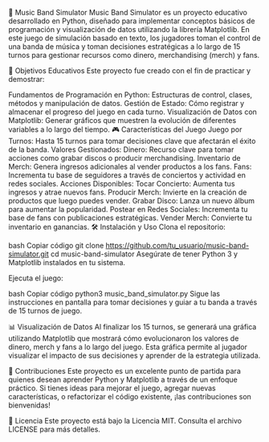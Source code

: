 🎸 Music Band Simulator
Music Band Simulator es un proyecto educativo desarrollado en Python, diseñado para implementar conceptos básicos de programación y visualización de datos utilizando la librería Matplotlib. En este juego de simulación basado en texto, los jugadores toman el control de una banda de música y toman decisiones estratégicas a lo largo de 15 turnos para gestionar recursos como dinero, merchandising (merch) y fans.

🎯 Objetivos Educativos
Este proyecto fue creado con el fin de practicar y demostrar:

Fundamentos de Programación en Python: Estructuras de control, clases, métodos y manipulación de datos.
Gestión de Estado: Cómo registrar y almacenar el progreso del juego en cada turno.
Visualización de Datos con Matplotlib: Generar gráficos que muestren la evolución de diferentes variables a lo largo del tiempo.
🎮 Características del Juego
Juego por Turnos: Hasta 15 turnos para tomar decisiones clave que afectarán el éxito de la banda.
Valores Gestionados:
Dinero: Recurso clave para tomar acciones como grabar discos o producir merchandising.
Inventario de Merch: Genera ingresos adicionales al vender productos a los fans.
Fans: Incrementa tu base de seguidores a través de conciertos y actividad en redes sociales.
Acciones Disponibles:
Tocar Concierto: Aumenta tus ingresos y atrae nuevos fans.
Producir Merch: Invierte en la creación de productos que luego puedes vender.
Grabar Disco: Lanza un nuevo álbum para aumentar la popularidad.
Postear en Redes Sociales: Incrementa tu base de fans con publicaciones estratégicas.
Vender Merch: Convierte tu inventario en ganancias.
🛠️ Instalación y Uso
Clona el repositorio:

bash
Copiar código
git clone https://github.com/tu_usuario/music-band-simulator.git
cd music-band-simulator
Asegúrate de tener Python 3 y Matplotlib instalados en tu sistema.

Ejecuta el juego:

bash
Copiar código
python3 music_band_simulator.py
Sigue las instrucciones en pantalla para tomar decisiones y guiar a tu banda a través de 15 turnos de juego.

📊 Visualización de Datos
Al finalizar los 15 turnos, se generará una gráfica utilizando Matplotlib que mostrará cómo evolucionaron los valores de dinero, merch y fans a lo largo del juego. Esta gráfica permite al jugador visualizar el impacto de sus decisiones y aprender de la estrategia utilizada.

🤝 Contribuciones
Este proyecto es un excelente punto de partida para quienes desean aprender Python y Matplotlib a través de un enfoque práctico. Si tienes ideas para mejorar el juego, agregar nuevas características, o refactorizar el código existente, ¡las contribuciones son bienvenidas!

📄 Licencia
Este proyecto está bajo la Licencia MIT. Consulta el archivo LICENSE para más detalles.
